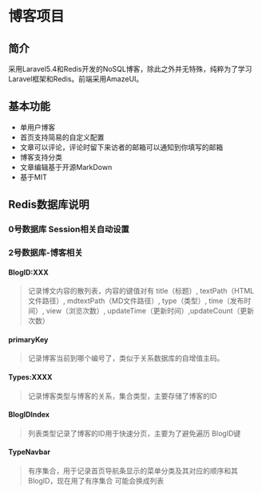 # 博客项目
## 简介
采用Laravel5.4和Redis开发的NoSQL博客，除此之外并无特殊，纯粹为了学习
Laravel框架和Redis。前端采用AmazeUI。
## 基本功能
- 单用户博客
- 首页支持简易的自定义配置
- 文章可以评论，评论时留下来访者的邮箱可以通知到你填写的邮箱
- 博客支持分类
- 文章编辑基于开源MarkDown
- 基于MIT

## Redis数据库说明
### 0号数据库 Session相关自动设置
### 2号数据库-博客相关
#### BlogID:XXX
> 记录博文内容的散列表，内容的键值对有
title（标题）, textPath（HTML文件路径）, mdtextPath（MD文件路径）,
 type（类型）, time（发布时间）, view（浏览次数）,
  updateTime（更新时间）,updateCount（更新次数）
#### primaryKey
> 记录博客当前到哪个编号了，类似于关系数据库的自增值主码。
#### Types:XXXX
> 记录博客类型与博客的关系，集合类型，主要存储了博客的ID
#### BlogIDIndex
> 列表类型记录了博客的ID用于快速分页，主要为了避免遍历
BlogID键
#### TypeNavbar
> 有序集合，用于记录首页导航条显示的菜单分类及其对应的顺序和其BlogID，现在用了有序集合
可能会换成列表

